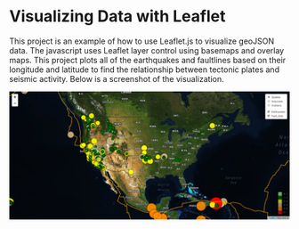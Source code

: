 #  Visualizing Data with Leaflet

This project is an example of how to use Leaflet.js to visualize geoJSON data. The javascript uses Leaflet layer control using basemaps and overlay maps. 
This project plots all of the earthquakes and faultlines based on their longitude and latitude to find the relationship between tectonic plates and seismic activity. Below is a screenshot of the visualization. 

![map_image](image.png)

